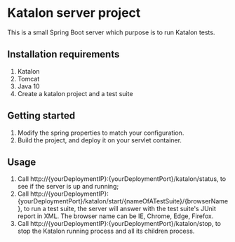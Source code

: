 # Katalon server project
This is a small Spring Boot server which purpose is to run Katalon tests.

## Installation requirements
1. Katalon
1. Tomcat
1. Java 10
1. Create a katalon project and a test suite

## Getting started
1. Modify the spring properties to match your configuration.
1. Build the project, and deploy it on your servlet container.

## Usage
1. Call http://{yourDeploymentIP}:{yourDeploymentPort}/katalon/status, to see if the server is up and running;
1. Call http://{yourDeploymentIP}:{yourDeploymentPort}/katalon/start/{nameOfATestSuite}/{browserName}, to run a test suite, the server will answer with the test suite's JUnit report in XML. The browser name can be IE, Chrome, Edge, Firefox.
1. Call http://{yourDeploymentIP}:{yourDeploymentPort}/katalon/stop, to stop the Katalon running process and all its children process.


